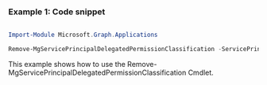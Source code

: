 ### Example 1: Code snippet

```powershell

Import-Module Microsoft.Graph.Applications

Remove-MgServicePrincipalDelegatedPermissionClassification -ServicePrincipalId $servicePrincipalId -DelegatedPermissionClassificationId $delegatedPermissionClassificationId

```
This example shows how to use the Remove-MgServicePrincipalDelegatedPermissionClassification Cmdlet.


